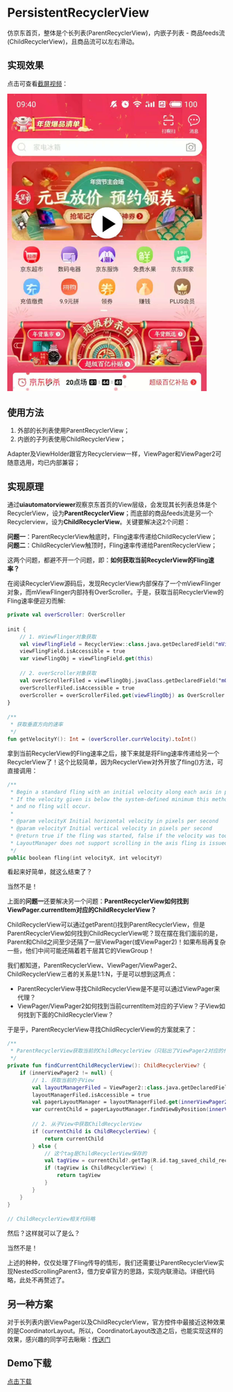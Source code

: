 # PersistentRecyclerView

仿京东首页，整体是个长列表(ParentRecyclerView)，内嵌子列表 - 商品feeds流(ChildRecyclerView)，且商品流可以左右滑动。

## 实现效果
点击可查看[截屏视频](http://sistone.top/capture/video.html?content=PersistentRecyclerView)：

<a href="http://sistone.top/capture/video.html?content=PersistentRecyclerView">
    <img src="capturedImage.jpg" width="460"/>
</a>

## 使用方法
1. 外部的长列表使用ParentRecyclerView；
2. 内嵌的子列表使用ChildRecyclerView；

Adapter及ViewHolder跟官方Recyclerview一样，ViewPager和ViewPager2可随意选用，均已内部兼容；

## 实现原理
通过**uiautomatorviewer**观察京东首页的View层级，会发现其长列表总体是个RecyclerView，设为**ParentRecyclerView**；而底部的商品feeds流是另一个Recyclerview，设为**ChildRecyclerView**。关键要解决这2个问题：

**问题一**：ParentRecyclerView触底时，Fling速率传递给ChildRecyclerView；<br/>
**问题二**：ChildRecyclerView触顶时，Fling速率传递给ParentRecyclerView；

这两个问题，都避不开一个问题，即：**如何获取当前RecyclerView的Fling速率？**

在阅读RecyclerView源码后，发现RecyclerView内部保存了一个mViewFlinger对象，而mViewFlinger内部持有OverScroller。于是，获取当前RecyclerView的Fling速率便迎刃而解: 

```kotlin
private val overScroller: OverScroller

init {
    // 1. mViewFlinger对象获取
    val viewFlingField = RecyclerView::class.java.getDeclaredField("mViewFlinger")
    viewFlingField.isAccessible = true
    var viewFlingObj = viewFlingField.get(this)

    // 2. overScroller对象获取
    val overScrollerFiled = viewFlingObj.javaClass.getDeclaredField("mOverScroller")
    overScrollerFiled.isAccessible = true
    overScroller = overScrollerFiled.get(viewFlingObj) as OverScroller
}

/**
 * 获取垂直方向的速率
 */
fun getVelocityY(): Int = (overScroller.currVelocity).toInt()

```

拿到当前RecyclerView的Fling速率之后，接下来就是将Fling速率传递给另一个RecyclerView了！这个比较简单，因为RecyclerView对外开放了fling()方法，可直接调用：
```kotlin
/**
 * Begin a standard fling with an initial velocity along each axis in pixels per second.
 * If the velocity given is below the system-defined minimum this method will return false
 * and no fling will occur.
 *
 * @param velocityX Initial horizontal velocity in pixels per second
 * @param velocityY Initial vertical velocity in pixels per second
 * @return true if the fling was started, false if the velocity was too low to fling or
 * LayoutManager does not support scrolling in the axis fling is issued.
 */
public boolean fling(int velocityX, int velocityY)
```

看起来好简单，就这么结束了？

当然不是！

上面的**问题一**还要解决另一个问题：**ParentRecyclerView如何找到ViewPager.currentItem对应的ChildRecyclerView？**

ChildRecyclerView可以通过getParent()找到ParentRecyclerView，但是ParentRecyclerView如何找到ChildRecyclerView呢？现在摆在我们面前的是，Parent和Child之间至少还隔了一层ViewPager(或ViewPager2)！如果布局再复杂一些，他们中间可能还隔着若干层其它的ViewGroup！

我们都知道，ParentRecyclerView、ViewPager/ViewPager2、ChildRecyclerView三者的关系是1:1:N，于是可以想到这两点：

* ParentRecyclerView寻找ChildRecyclerView是不是可以通过ViewPager来代理？
* ViewPager/ViewPager2如何找到当前currentItem对应的子View？子View如何找到下面的ChildRecyclerView？

于是乎，ParentRecyclerView寻找ChildRecyclerView的方案就来了：

```kotlin
/**
 * ParentRecyclerView获取当前的ChildRecyclerView（只贴出了ViewPager2对应的代码）
 */
private fun findCurrentChildRecyclerView(): ChildRecyclerView? {
    if (innerViewPager2 != null) {
        // 1. 获取当前的子View
        val layoutManagerFiled = ViewPager2::class.java.getDeclaredField("mLayoutManager")
        layoutManagerFiled.isAccessible = true
        val pagerLayoutManager = layoutManagerFiled.get(innerViewPager2) as LinearLayoutManager
        var currentChild = pagerLayoutManager.findViewByPosition(innerViewPager2!!.currentItem)
        
        // 2. 从子View中获取ChildRecyclerView
        if (currentChild is ChildRecyclerView) {
            return currentChild
        } else {
            // 这个tag是ChildRecyclerView保存的
            val tagView = currentChild?.getTag(R.id.tag_saved_child_recycler_view)
            if (tagView is ChildRecyclerView) {
                return tagView
            }
        }
    }
}

// ChildRecyclerView相关代码略
```

然后？这样就可以了是么？

当然不是！

上述的种种，仅仅处理了Fling传导的情形，我们还需要让ParentRecyclerView实现NestedScrollingParent3，借力安卓官方的思路，实现内联滑动。详细代码略，此处不再赘述了。

## 另一种方案
对于长列表内嵌ViewPager以及ChildRecyclerView，官方控件中最接近这种效果的是CoordinatorLayout。所以，CoordinatorLayout改造之后，也能实现这样的效果，感兴趣的同学可去瞅瞅：[传送门](https://github.com/xmuSistone/PersistentCoordinatorLayout)

## Demo下载
[点击下载](https://github.com/xmuSistone/PersistentRecyclerView/blob/master/PersistentRecyclerView.apk?raw=true)
